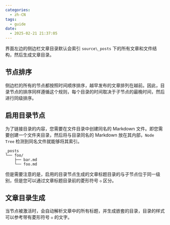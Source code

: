 ```yaml
---
categories:
  - zh-CN
tags:
  - guide
date:
  - 2025-02-21 21:37:05
---
```


界面左边的侧边栏文章目录默认会索引 `source\_posts` 下的所有文章和文件结构，然后生成文章目录。

## 节点排序
侧边栏的所有的节点都按照时间顺序排序，越早发布的文章排列在越前。因此，目录节点的排序同样遵循这个规则，每个目录的时间取决于子节点的最晚时间，然后进行同级排序。

## 启用目录节点
为了链接目录的内容，您需要在文件目录中创建同名的 Markdown 文件。即您需要创建一个文件夹目录，然后将与目录同名的 Markdown 放在其内部，`Node Tree` 检测到同名文件就能够将其索引。

```
_posts
└── foo/
    ├── bar.md
    └── foo.md
```

但是需要注意的是，启用的目录节点生成的文章标题目录的与子节点位于同一级别，但是您可以通过文章标题目录前的菱形符号 `◇` 区分。

## 文章目录生成
当节点被激活时，会自动解析文章中的所有标题，并生成嵌套的目录，目录的样式可以参考带有菱形符号 `◇` 的文字。